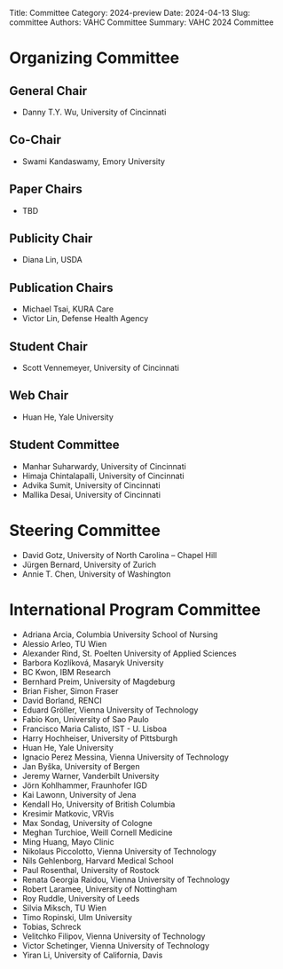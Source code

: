Title: Committee
Category: 2024-preview
Date: 2024-04-13
Slug: committee
Authors: VAHC Committee
Summary: VAHC 2024 Committee


Organizing Committee
====================

General Chair
--------------

- Danny T.Y. Wu, University of Cincinnati

Co-Chair
---------

- Swami Kandaswamy, Emory University


Paper Chairs
------------

- TBD


Publicity Chair
---------------

- Diana Lin, USDA 


Publication Chairs
-----------------

- Michael Tsai, KURA Care
- Victor Lin, Defense Health Agency 


Student Chair
-------------

- Scott Vennemeyer, University of Cincinnati 


Web Chair
---------

- Huan He, Yale University


Student Committee
-----------------
- Manhar Suharwardy, University of Cincinnati
- Himaja Chintalapalli, University of Cincinnati
- Advika Sumit, University of Cincinnati
- Mallika Desai, University of Cincinnati



Steering Committee
==================

- David Gotz, University of North Carolina – Chapel Hill
- Jürgen Bernard, University of Zurich
- Annie T. Chen, University of Washington



International Program Committee
===============================

- Adriana Arcia, Columbia University School of Nursing
- Alessio Arleo, TU Wien
- Alexander Rind, St. Poelten University of Applied Sciences
- Barbora Kozlíková, Masaryk University
- BC Kwon, IBM Research
- Bernhard Preim, University of Magdeburg
- Brian Fisher, Simon Fraser
- David Borland, RENCI
- Eduard Gröller, Vienna University of Technology
- Fabio Kon, University of Sao Paulo
- Francisco Maria Calisto, IST - U. Lisboa
- Harry Hochheiser, University of Pittsburgh
- Huan He, Yale University
- Ignacio Perez Messina, Vienna University of Technology
- Jan Byška, University of Bergen
- Jeremy Warner, Vanderbilt University
- Jörn Kohlhammer, Fraunhofer IGD
- Kai Lawonn, University of Jena
- Kendall Ho, University of British Columbia
- Kresimir Matkovic, VRVis
- Max Sondag, University of Cologne
- Meghan Turchioe, Weill Cornell Medicine
- Ming Huang, Mayo Clinic
- Nikolaus Piccolotto, Vienna University of Technology
- Nils Gehlenborg, Harvard Medical School
- Paul Rosenthal, University of Rostock
- Renata Georgia Raidou, Vienna University of Technology
- Robert Laramee, University of Nottingham
- Roy Ruddle, University of Leeds
- Silvia Miksch, TU Wien
- Timo Ropinski, Ulm University
- Tobias, Schreck
- Velitchko Filipov, Vienna University of Technology
- Victor Schetinger, Vienna University of Technology
- Yiran Li, University of California, Davis
